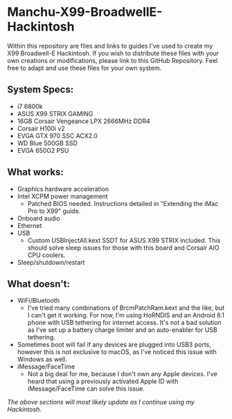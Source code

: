 # Manchu-X99-BroadwellE-Hackintosh
Within this repository are files and links to guides I've used to create my X99 Broadwell-E Hackintosh. If you wish to distribute these files with your own creations or modifications, please link to this GitHub Repository. Feel free to adapt and use these files for your own system.

## System Specs:
- i7 6800k
- ASUS X99 STRIX GAMING
- 16GB Corsair Vengeance LPX 2666MHz DDR4
- Corsair H100i v2
- EVGA GTX 970 SSC ACX2.0
- WD Blue 500GB SSD
- EVGA 650G2 PSU

## What works:
- Graphics hardware acceleration
- Intel XCPM power management
	- Patched BIOS needed. Instructions detailed in "Extending the iMac Pro to X99" guide.
- Onboard audio
- Ethernet
- USB
	- Custom USBInjectAll.kext SSDT for ASUS X99 STRIX included. This should solve sleep issues for those with this board and Corsair AIO CPU coolers.
- Sleep/shutdown/restart

## What doesn't:
- WiFi/Bluetooth
	- I've tried many combinations of BrcmPatchRam.kext and the like, but I can't get it working. For now, I'm using HoRNDIS and an Android 8.1 phone with USB tethering for internet access. It's not a bad solution as I've set up a battery charge limiter and an auto-enabler for USB tethering.
- Sometimes boot will fail if any devices are plugged into USB3 ports, however this is not exclusive to macOS, as I've noticed this issue with Windows as well.
- iMessage/FaceTime
	- Not a big deal for me, because I don't own any Apple devices. I've heard that using a previously activated Apple ID with iMessage/FaceTime can solve this issue.

*The above sections will most likely update as I continue using my Hackintosh.*